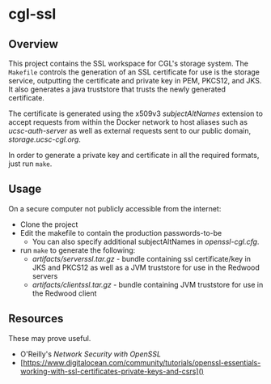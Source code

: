 # cgl-ssl


## Overview
This project contains the SSL workspace for CGL's storage system. The `Makefile` controls the generation of an SSL certificate for use is the storage service, outputting the certificate and private key in PEM, PKCS12, and JKS. It also generates a java truststore that trusts the newly generated certificate.

The certificate is generated using the x509v3 _subjectAltNames_ extension to accept requests from within the Docker network to host aliases such as _ucsc-auth-server_ as well as external requests sent to our public domain, _storage.ucsc-cgl.org_.

In order to generate a private key and certificate in all the required formats, just run `make`.


## Usage
On a secure computer not publicly accessible from the internet:
- Clone the project
- Edit the makefile to contain the production passwords-to-be
  - You can also specify additional subjectAltNames in _openssl-cgl.cfg_.
- run `make` to generate the following:
  - _artifacts/serverssl.tar.gz_ - bundle containing ssl certificate/key in JKS and PKCS12 as well as a JVM truststore for use in the Redwood servers
  - _artifacts/clientssl.tar.gz_ - bundle containing JVM truststore for use in the Redwood client


## Resources
These may prove useful.
- O'Reilly's _Network Security with OpenSSL_
- [https://www.digitalocean.com/community/tutorials/openssl-essentials-working-with-ssl-certificates-private-keys-and-csrs]()
